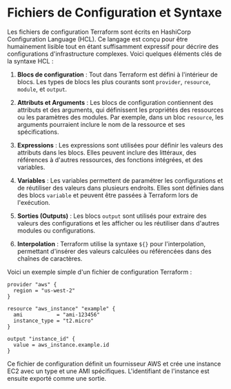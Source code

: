 
# Fichiers de Configuration et Syntaxe

Les fichiers de configuration Terraform sont écrits en HashiCorp Configuration Language (HCL). Ce langage est conçu pour être humainement lisible tout en étant suffisamment expressif pour décrire des configurations d'infrastructure complexes. Voici quelques éléments clés de la syntaxe HCL :

1. **Blocs de configuration** : Tout dans Terraform est défini à l'intérieur de blocs. Les types de blocs les plus courants sont `provider`, `resource`, `module`, et `output`.

2. **Attributs et Arguments** : Les blocs de configuration contiennent des attributs et des arguments, qui définissent les propriétés des ressources ou les paramètres des modules. Par exemple, dans un bloc `resource`, les arguments pourraient inclure le nom de la ressource et ses spécifications.

3. **Expressions** : Les expressions sont utilisées pour définir les valeurs des attributs dans les blocs. Elles peuvent inclure des littéraux, des références à d'autres ressources, des fonctions intégrées, et des variables.

4. **Variables** : Les variables permettent de paramétrer les configurations et de réutiliser des valeurs dans plusieurs endroits. Elles sont définies dans des blocs `variable` et peuvent être passées à Terraform lors de l'exécution.

5. **Sorties (Outputs)** : Les blocs `output` sont utilisés pour extraire des valeurs des configurations et les afficher ou les réutiliser dans d'autres modules ou configurations.

6. **Interpolation** : Terraform utilise la syntaxe `${}` pour l'interpolation, permettant d'insérer des valeurs calculées ou référencées dans des chaînes de caractères.

Voici un exemple simple d'un fichier de configuration Terraform :

```hcl
provider "aws" {
  region = "us-west-2"
}

resource "aws_instance" "example" {
  ami           = "ami-123456"
  instance_type = "t2.micro"
}

output "instance_id" {
  value = aws_instance.example.id
}
```

Ce fichier de configuration définit un fournisseur AWS et crée une instance EC2 avec un type et une AMI spécifiques. L'identifiant de l'instance est ensuite exporté comme une sortie.
